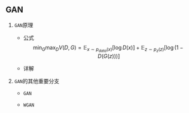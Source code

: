 ## GAN

1. `GAN`原理

   - 公式
     $$
     \min_G \max_D V(D,G)=\mathbb{E}_{x\sim p_{data}(x)}[\log{D}(x)]+\mathbb{E}_{z\sim p_{z}(z)}[\log{(1-D(G(z)))}]
     $$

   - 详解

2. `GAN`的其他重要分支

   - `GAN`

   - `WGAN`

     